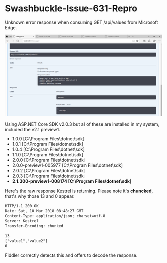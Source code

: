 # Swashbuckle-Issue-631-Repro

Unknown error response when consuming GET /api/values from Microsoft Edge.

![image.png](image.png)

Using ASP.NET Core SDK v2.0.3 but all of these are installed in my system, included the v2.1 preview1.

* 1.0.0 [C:\Program Files\dotnet\sdk]
* 1.0.1 [C:\Program Files\dotnet\sdk]
* 1.0.4 [C:\Program Files\dotnet\sdk]
* 1.1.0 [C:\Program Files\dotnet\sdk]
* 2.0.0 [C:\Program Files\dotnet\sdk]
* 2.0.0-preview1-005977 [C:\Program Files\dotnet\sdk]
* 2.0.2 [C:\Program Files\dotnet\sdk]
* 2.0.3 [C:\Program Files\dotnet\sdk]
* **2.1.300-preview1-008174 [C:\Program Files\dotnet\sdk]**

Here's the raw response Kestrel is returning. Please note it's **chuncked**, that's why those 13 and 0 appear.
```
HTTP/1.1 200 OK
Date: Sat, 10 Mar 2018 08:48:27 GMT
Content-Type: application/json; charset=utf-8
Server: Kestrel
Transfer-Encoding: chunked

13
["value1","value2"]
0

```

Fiddler correctly detects this and offers to decode the response.

